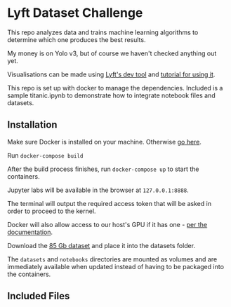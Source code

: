 # Lyft Dataset Challenge

This repo analyzes data and trains machine learning algorithms to determine which one produces the best results.

My money is on Yolo v3, but of course we haven't checked anything out yet.

Visualisations can be made using [Lyft's dev tool](https://github.com/lyft/nuscenes-devkit) and [tutorial for using it](https://github.com/lyft/nuscenes-devkit/blob/master/notebooks/tutorial_lyft.ipynb).

This repo is set up with docker to manage the dependencies. Included is a sample titanic.ipynb to demonstrate how to integrate notebook files and datasets.

## Installation

Make sure Docker is installed on your machine. Otherwise [go here](https://docs.docker.com/docker-for-mac/install/).

Run `docker-compose build`

After the build process finishes, run `docker-compose up` to start the containers. 

Jupyter labs will be available in the browser at `127.0.0.1:8888`.

The terminal will output the required access token that will be asked in order to proceed to the kernel.

Docker will also allow access to our host's GPU if it has one - [per the documentation](https://www.tensorflow.org/install/docker).

Download the [85 Gb dataset]() and place it into the datasets folder.

The `datasets` and `notebooks` directories are mounted as volumes and are immediately available when updated instead of having to be packaged into the containers.

## Included Files
